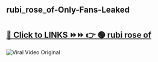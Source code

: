 
 ## rubi_rose_of-Only-Fans-Leaked

# <h2><a href="https://clipsfans.com/rubi_rose_of&ref=git">🔗 Click to LINKS ⏩⏩ 👉 🟢 rubi rose of </a></h2>

<a href="https://clipsfans.com/rubi_rose_of&ref=git" rel="nofollow" data-target="animated-image.originalLink"><img src="https://i.ibb.co.com/xMMVF88/686577567.gif" alt="Viral Video Original" style="max-width: 100%; display: inline-block;" data-target="animated-image.originalImage"></a>
